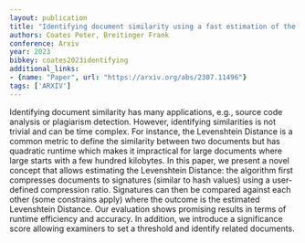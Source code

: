 ```yaml
---
layout: publication
title: "Identifying document similarity using a fast estimation of the Levenshtein Distance based on compression and signatures"
authors: Coates Peter, Breitinger Frank
conference: Arxiv
year: 2023
bibkey: coates2023identifying
additional_links:
- {name: "Paper", url: "https://arxiv.org/abs/2307.11496"}
tags: ['ARXIV']
---
```

Identifying document similarity has many applications, e.g., source code analysis or plagiarism detection. However, identifying similarities is not trivial and can be time complex. For instance, the Levenshtein Distance is a common metric to define the similarity between two documents but has quadratic runtime which makes it impractical for large documents where large starts with a few hundred kilobytes. In this paper, we present a novel concept that allows estimating the Levenshtein Distance: the algorithm first compresses documents to signatures (similar to hash values) using a user-defined compression ratio. Signatures can then be compared against each other (some constrains apply) where the outcome is the estimated Levenshtein Distance. Our evaluation shows promising results in terms of runtime efficiency and accuracy. In addition, we introduce a significance score allowing examiners to set a threshold and identify related documents.